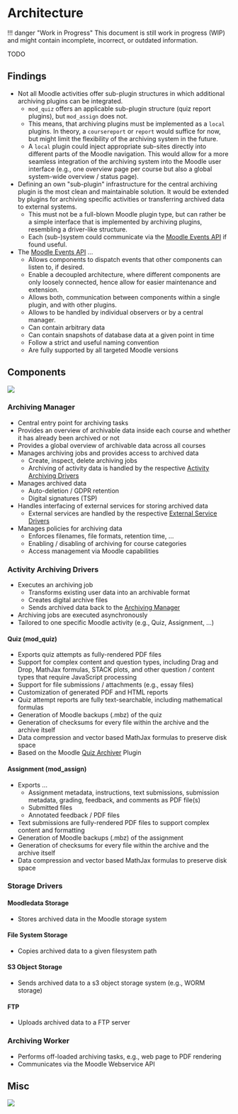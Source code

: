 # Architecture

!!! danger "Work in Progress"
    This document is still work in progress (WIP) and might contain incomplete, incorrect, or outdated information.

TODO


## Findings

- Not all Moodle activities offer sub-plugin structures in which additional archiving plugins can be integrated.
    - `mod_quiz` offers an applicable sub-plugin structure (quiz report plugins), but `mod_assign` does not.
    - This means, that archiving plugins must be implemented as a `local` plugins. In theory, a `coursereport` or
      `report` would suffice for now, but might limit the flexibility of the archiving system in the future.
    - A `local` plugin could inject appropriate sub-sites directly into different parts of the Moodle navigation. This
      would allow for a more seamless integration of the archiving system into the Moodle user interface (e.g., one
      overview page per course but also a global system-wide overview / status page).
- Defining an own "sub-plugin" infrastructure for the central archiving plugin is the most clean and maintainable
  solution. It would be extended by plugins for archiving specific activities or transferring archived data to external
  systems.
    - This must not be a full-blown Moodle plugin type, but can rather be a simple interface that is implemented by
      archiving plugins, resembling a driver-like structure.
    - Each (sub-)system could communicate via the [Moodle Events API](https://docs.moodle.org/dev/Events_API) if found
      useful.
- The [Moodle Events API](https://docs.moodle.org/dev/Events_API) ...
    - Allows components to dispatch events that other components can listen to, if desired.
    - Enable a decoupled architecture, where different components are only loosely connected, hence allow for easier
      maintenance and extension.
    - Allows both, communication between components within a single plugin, and with other plugins.
    - Allows to be handled by individual observers or by a central manager.
    - Can contain arbitrary data
    - Can contain snapshots of database data at a given point in time
    - Follow a strict and useful naming convention
    - Are fully supported by all targeted Moodle versions


## Components

![](./architecture-overview.drawio)

### Archiving Manager

- Central entry point for archiving tasks
- Provides an overview of archivable data inside each course and whether it has already been archived or not
- Provides a global overview of archivable data across all courses
- Manages archiving jobs and provides access to archived data
    - Create, inspect, delete archiving jobs
    - Archiving of activity data is handled by the respective [Activity Archiving Drivers](#activity-archiving-drivers)
- Manages archived data
    - Auto-deletion / GDPR retention
    - Digital signatures (TSP)
- Handles interfacing of external services for storing archived data
    - External services are handled by the respective [External Service Drivers](#external-service-drivers)
- Manages policies for archiving data
    - Enforces filenames, file formats, retention time, ...
    - Enabling / disabling of archiving for course categories
    - Access management via Moodle capabilities


### Activity Archiving Drivers

- Executes an archiving job
    - Transforms existing user data into an archivable format
    - Creates digital archive files
    - Sends archived data back to the [Archiving Manager](#archiving-manager)
- Archiving jobs are executed asynchronously
- Tailored to one specific Moodle activity (e.g., Quiz, Assignment, ...)


#### Quiz (mod_quiz)

- Exports quiz attempts as fully-rendered PDF files
- Support for complex content and question types, including Drag and Drop, MathJax formulas, STACK plots, and other
  question / content types that require JavaScript processing
- Support for file submissions / attachments (e.g., essay files)
- Customization of generated PDF and HTML reports
- Quiz attempt reports are fully text-searchable, including mathematical formulas
- Generation of Moodle backups (.mbz) of the quiz
- Generation of checksums for every file within the archive and the archive itself
- Data compression and vector based MathJax formulas to preserve disk space
- Based on the Moodle [Quiz Archiver](https://moodle.org/plugins/quiz_archiver) Plugin


#### Assignment (mod_assign)

- Exports ...
    - Assignment metadata, instructions, text submissions, submission metadata, grading, feedback, and comments as PDF
      file(s)
    - Submitted files
    - Annotated feedback / PDF files
- Text submissions are fully-rendered PDF files to support complex content and formatting
- Generation of Moodle backups (.mbz) of the assignment
- Generation of checksums for every file within the archive and the archive itself
- Data compression and vector based MathJax formulas to preserve disk space


### Storage Drivers

#### Moodledata Storage

- Stores archived data in the Moodle storage system

#### File System Storage

- Copies archived data to a given filesystem path

#### S3 Object Storage

- Sends archived data to a s3 object storage system (e.g., WORM storage)

#### FTP

- Uploads archived data to a FTP server


### Archiving Worker

- Performs off-loaded archiving tasks, e.g., web page to PDF rendering
- Communicates via the Moodle Webservice API


## Misc

![](./quiz-archiver-architecture.drawio)
